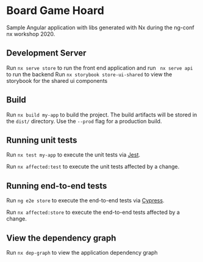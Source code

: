 # Board Game Hoard

Sample Angular application with libs generated with Nx during the ng-conf nx workshop 2020.

## Development Server

Run `nx serve store` to run the front end application and run ` nx serve api` to run the backend
Run `nx storybook store-ui-shared` to view the storybook for the shared ui components

## Build

Run `nx build my-app` to build the project. The build artifacts will be stored in the `dist/` directory. Use the `--prod` flag for a production build.

## Running unit tests

Run `nx test my-app` to execute the unit tests via [Jest](https://jestjs.io).

Run `nx affected:test` to execute the unit tests affected by a change.

## Running end-to-end tests

Run `ng e2e store` to execute the end-to-end tests via [Cypress](https://www.cypress.io).

Run `nx affected:store` to execute the end-to-end tests affected by a change.

## View the dependency graph

Run `nx dep-graph` to view the application dependency graph
